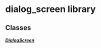 


# dialog_screen library











## Classes

##### [DialogScreen](../smeup_screens_test_dialog_screen/DialogScreen-class.md)



 















